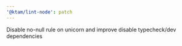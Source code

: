 ```yaml
---
'@ktam/lint-node': patch
---
```


Disable no-null rule on unicorn and improve disable typecheck/dev dependencies
